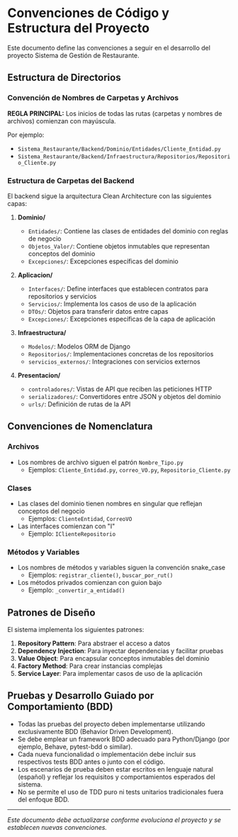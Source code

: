 # Convenciones de Código y Estructura del Proyecto

Este documento define las convenciones a seguir en el desarrollo del proyecto Sistema de Gestión de Restaurante.

## Estructura de Directorios

### Convención de Nombres de Carpetas y Archivos

**REGLA PRINCIPAL:** Los inicios de todas las rutas (carpetas y nombres de archivos) comienzan con mayúscula.

Por ejemplo:
- `Sistema_Restaurante/Backend/Dominio/Entidades/Cliente_Entidad.py`
- `Sistema_Restaurante/Backend/Infraestructura/Repositorios/Repositorio_Cliente.py`

### Estructura de Carpetas del Backend

El backend sigue la arquitectura Clean Architecture con las siguientes capas:

1. **Dominio/**
   - `Entidades/`: Contiene las clases de entidades del dominio con reglas de negocio
   - `Objetos_Valor/`: Contiene objetos inmutables que representan conceptos del dominio
   - `Excepciones/`: Excepciones específicas del dominio

2. **Aplicacion/**
   - `Interfaces/`: Define interfaces que establecen contratos para repositorios y servicios
   - `Servicios/`: Implementa los casos de uso de la aplicación
   - `DTOs/`: Objetos para transferir datos entre capas
   - `Excepciones/`: Excepciones específicas de la capa de aplicación

3. **Infraestructura/**
   - `Modelos/`: Modelos ORM de Django
   - `Repositorios/`: Implementaciones concretas de los repositorios
   - `servicios_externos/`: Integraciones con servicios externos

4. **Presentacion/**
   - `controladores/`: Vistas de API que reciben las peticiones HTTP
   - `serializadores/`: Convertidores entre JSON y objetos del dominio
   - `urls/`: Definición de rutas de la API

## Convenciones de Nomenclatura

### Archivos

- Los nombres de archivo siguen el patrón `Nombre_Tipo.py`
  - Ejemplos: `Cliente_Entidad.py`, `correo_VO.py`, `Repositorio_Cliente.py`

### Clases

- Las clases del dominio tienen nombres en singular que reflejan conceptos del negocio
  - Ejemplos: `ClienteEntidad`, `CorreoVO`
- Las interfaces comienzan con "I"
  - Ejemplo: `IClienteRepositorio`

### Métodos y Variables

- Los nombres de métodos y variables siguen la convención snake_case
  - Ejemplos: `registrar_cliente()`, `buscar_por_rut()`
- Los métodos privados comienzan con guion bajo
  - Ejemplo: `_convertir_a_entidad()`

## Patrones de Diseño

El sistema implementa los siguientes patrones:

1. **Repository Pattern**: Para abstraer el acceso a datos
2. **Dependency Injection**: Para inyectar dependencias y facilitar pruebas
3. **Value Object**: Para encapsular conceptos inmutables del dominio
4. **Factory Method**: Para crear instancias complejas
5. **Service Layer**: Para implementar casos de uso de la aplicación

## Pruebas y Desarrollo Guiado por Comportamiento (BDD)

- Todas las pruebas del proyecto deben implementarse utilizando exclusivamente BDD (Behavior Driven Development).
- Se debe emplear un framework BDD adecuado para Python/Django (por ejemplo, Behave, pytest-bdd o similar).
- Cada nueva funcionalidad o implementación debe incluir sus respectivos tests BDD antes o junto con el código.
- Los escenarios de prueba deben estar escritos en lenguaje natural (español) y reflejar los requisitos y comportamientos esperados del sistema.
- No se permite el uso de TDD puro ni tests unitarios tradicionales fuera del enfoque BDD.

---

*Este documento debe actualizarse conforme evoluciona el proyecto y se establecen nuevas convenciones.*